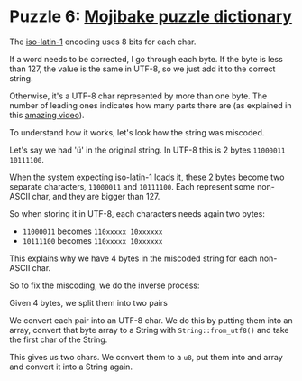 # Puzzle 6: [Mojibake puzzle dictionary](https://i18n-puzzles.com/puzzle/6/)

The [iso-latin-1](https://en.wikipedia.org/wiki/ISO/IEC_8859-1) encoding uses 8 bits for each char.

If a word needs to be corrected, I go through each byte. If the byte is less than 127, the value is the same in UTF-8, so we just add it to the correct string.

Otherwise, it's a UTF-8 char represented by more than one byte. The number of leading ones indicates how many parts there are (as explained in this [amazing video](https://www.youtube.com/watch?v=MijmeoH9LT4)).

To understand how it works, let's look how the string was miscoded.

Let's say we had 'ü' in the original string. In UTF-8 this is 2 bytes `11000011 10111100`.

When the system expecting iso-latin-1 loads it, these 2 bytes become two separate characters, `11000011` and `10111100`. Each represent some non-ASCII char, and they are bigger than 127.

So when storing it in UTF-8, each characters needs again two bytes:

- `11000011` becomes `110xxxxx 10xxxxxx`
- `10111100` becomes `110xxxxx 10xxxxxx`

This explains why we have 4 bytes in the miscoded string for each non-ASCII char.

So to fix the miscoding, we do the inverse process:

Given 4 bytes, we split them into two pairs

We convert each pair into an UTF-8 char. We do this by putting them into an array, convert that byte array to a String with `String::from_utf8()` and take the first char of the String.

This gives us two chars. We convert them to a `u8`, put them into and array and convert it into a String again.
